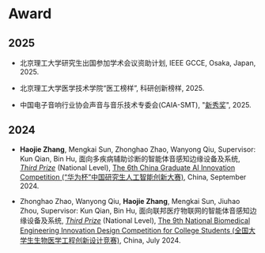 # Award
## 2025
* 北京理工大学研究生出国参加学术会议资助计划, IEEE GCCE, Osaka, Japan, 2025.

* 北京理工大学医学技术学院“医工榜样”,
科研创新榜样, 2025.

* 中国电⼦⾳响行业协会声⾳与⾳乐技术专委会(CAIA-SMT), 
"[新秀奖](https://github.com/zhj12399/zhj12399.github.com/blob/main/docs/pdf/关于表彰声音与音乐技术专委会优秀常委的决定.pdf)", 2025.

## 2024

* **Haojie Zhang**, Mengkai Sun, Zhonghao Zhao, Wanyong Qiu,
Supervisor: Kun Qian, Bin Hu, 
面向多疾病辅助诊断的智能体音感知边缘设备及系统, 
[_Third Prize_](https://github.com/zhj12399/zhj12399.github.com/blob/main/docs/pdf/面向多疾病辅助诊断的智能体音感知边缘设备及系统获奖证书.pdf) (National Level),
[The 6th China Graduate AI Innovation Competition (“华为杯”中国研究生人工智能创新大赛)](https://cpipc.acge.org.cn/), China, September 2024.

* Zhonghao Zhao, Wanyong Qiu, **Haojie Zhang**, Mengkai Sun, Jiuhao Zhou,
Supervisor: Kun Qian, Bin Hu, 
面向联邦医疗物联网的智能体音感知边缘设备及系统, 
[_Third Prize_](https://github.com/zhj12399/zhj12399.github.com/blob/main/docs/pdf/面向联邦医疗物联网的智能体音感知边缘设备及系统项目的获奖证书.pdf) (National Level), 
[The 9th National Biomedical Engineering Innovation Design Competition for College Students (全国大学生生物医学工程创新设计竞赛)](https://bmedesign.cn/), China, July 2024.